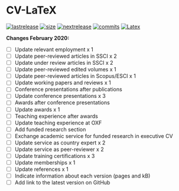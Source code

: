 # CV-LaTeX

[![lastrelease](https://img.shields.io/badge/latest%20release-September%202019-orange.svg)](http://users.ox.ac.uk/~shil5311/files/cv.pdf) [![size](https://img.shields.io/badge/size-116kB-blue.svg)](http://users.ox.ac.uk/~shil5311/files/cv.pdf) [![nextrelease](https://img.shields.io/badge/next%20release-February%202020-red.svg)](https://github.com/bgonzalezbustamante/CV-LaTeX/blob/master/CHANGES.md) [![commits](https://img.shields.io/badge/commits-29-yellow.svg)](https://github.com/bgonzalezbustamante/CV-LaTeX/blob/master/CHANGES.md) [![Latex](https://img.shields.io/badge/Made%20with-LaTeX-1f425f.svg)](https://www.latex-project.org/)

**Changes February 2020:** 
- [ ] Update relevant employment x 1
- [ ] Update peer-reviewed articles in SSCI x 2
- [ ] Update under review articles in SSCI x 2
- [ ] Update peer-reviewed edited volumes x 1
- [ ] Update peer-reviewed articles in Scopus/ESCI x 1
- [ ] Update working papers and reviews x 1
- [ ] Conference presentations after publications
- [ ] Update conference presentations x 3
- [ ] Awards after conference presentations
- [ ] Update awards x 1
- [ ] Teaching experience after awards
- [ ] Update teaching experience at OXF
- [ ] Add funded research section
- [ ] Exchange academic service for funded research in executive CV
- [ ] Update service as country expert x 2
- [ ] Update service as peer-reviewer x 2
- [ ] Update training certifications x 3
- [ ] Update memberships x 1
- [ ] Update references x 1
- [ ] Indicate information about each version (pages and kB)
- [ ] Add link to the latest version on GitHub
